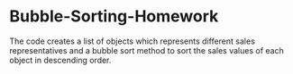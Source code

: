# Bubble-Sorting-Homework
The code creates a list of objects which represents different sales representatives and a bubble sort method to sort the sales values of each object in descending order.
